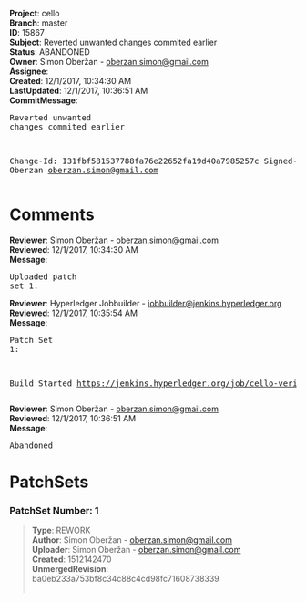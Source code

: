 <strong>Project</strong>: cello<br><strong>Branch</strong>: master<br><strong>ID</strong>: 15867<br><strong>Subject</strong>: Reverted unwanted changes commited earlier<br><strong>Status</strong>: ABANDONED<br><strong>Owner</strong>: Simon Oberžan - oberzan.simon@gmail.com<br><strong>Assignee</strong>:<br><strong>Created</strong>: 12/1/2017, 10:34:30 AM<br><strong>LastUpdated</strong>: 12/1/2017, 10:36:51 AM<br><strong>CommitMessage</strong>:<br><pre>Reverted unwanted changes commited earlier

Change-Id: I31fbf581537788fa76e22652fa19d40a7985257c
Signed-off-by: Oberzan <oberzan.simon@gmail.com>
</pre><h1>Comments</h1><strong>Reviewer</strong>: Simon Oberžan - oberzan.simon@gmail.com<br><strong>Reviewed</strong>: 12/1/2017, 10:34:30 AM<br><strong>Message</strong>: <pre>Uploaded patch set 1.</pre><strong>Reviewer</strong>: Hyperledger Jobbuilder - jobbuilder@jenkins.hyperledger.org<br><strong>Reviewed</strong>: 12/1/2017, 10:35:54 AM<br><strong>Message</strong>: <pre>Patch Set 1:

Build Started https://jenkins.hyperledger.org/job/cello-verify-x86_64/361/</pre><strong>Reviewer</strong>: Simon Oberžan - oberzan.simon@gmail.com<br><strong>Reviewed</strong>: 12/1/2017, 10:36:51 AM<br><strong>Message</strong>: <pre>Abandoned</pre><h1>PatchSets</h1><h3>PatchSet Number: 1</h3><blockquote><strong>Type</strong>: REWORK<br><strong>Author</strong>: Simon Oberžan - oberzan.simon@gmail.com<br><strong>Uploader</strong>: Simon Oberžan - oberzan.simon@gmail.com<br><strong>Created</strong>: 1512142470<br><strong>UnmergedRevision</strong>: ba0eb233a753bf8c34c88c4cd98fc71608738339<br><br></blockquote>